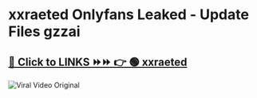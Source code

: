 
 # xxraeted Onlyfans Leaked - Update Files gzzai

## <h2><a href="https://clipsfans.com/xxraeted&ref=git">🔗 Click to LINKS ⏩⏩ 👉 🟢 xxraeted </a></h2>

<a href="https://clipsfans.com/xxraeted&ref=git" rel="nofollow" data-target="animated-image.originalLink"><img src="https://i.ibb.co.com/xMMVF88/686577567.gif" alt="Viral Video Original" style="max-width: 100%; display: inline-block;" data-target="animated-image.originalImage"></a>

